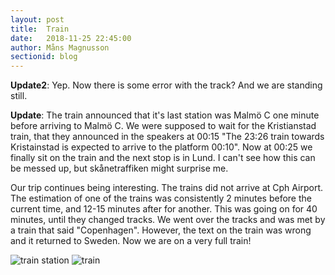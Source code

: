 ```yaml
---
layout: post
title:  Train
date:   2018-11-25 22:45:00
author: Måns Magnusson
sectionid: blog
---
```


**Update2**: Yep. Now there is some error with the track? And we are standing still.

**Update**: The train announced that it's last station was Malmö C one minute before arriving to Malmö C. We were supposed to wait for the Kristianstad train, that they announced in the speakers at 00:15 "The 23:26 train towards Kristainstad is expected to arrive to the platform 00:10". Now at 00:25 we finally sit on the train and the next stop is in Lund. I can't see how this can be messed up, but skånetraffiken might surprise me.

Our trip continues being interesting. The trains did not arrive at Cph Airport. The estimation of one of the trains was consistently 2 minutes before the current time, and 12-15 minutes after for another. This was going on for 40 minutes, until they changed tracks. We went over the tracks and was met by a train that said "Copenhagen". However, the text on the train was wrong and it returned to Sweden. Now we are on a very full train!

![train station]({{site.baseurl}}/assets/imgs/181125/trainstation.jpg)
![train]({{site.baseurl}}/assets/imgs/181125/train.jpg)
